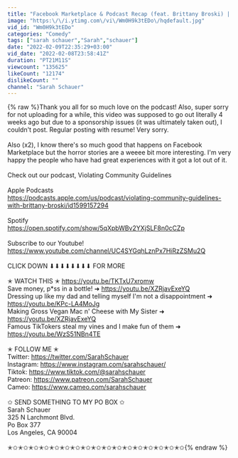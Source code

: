 ```yaml
---
title: "Facebook Marketplace & Podcast Recap (feat. Brittany Broski) | Sarah Schauer"
image: "https:\/\/i.ytimg.com\/vi\/Wm0H9k3tEDo\/hqdefault.jpg"
vid_id: "Wm0H9k3tEDo"
categories: "Comedy"
tags: ["sarah schauer","Sarah","schauer"]
date: "2022-02-09T22:35:29+03:00"
vid_date: "2022-02-08T23:58:41Z"
duration: "PT21M11S"
viewcount: "135625"
likeCount: "12174"
dislikeCount: ""
channel: "Sarah Schauer"
---
```

{% raw %}Thank you all for so much love on the podcast! Also, super sorry for not uploading for a while, this video was supposed to go out literally 4 weeks ago but due to a sponsorship issues (it was ultimately taken out), I couldn't post. Regular posting with resume! Very sorry.<br /><br />Also (x2), I know there's so much good that happens on Facebook Marketplace but the horror stories are a weeee bit more interesting. I'm very happy the people who have had great experiences with it got a lot out of it. <br /><br />Check out our podcast, Violating Community Guidelines<br /><br />Apple Podcasts<br /><a rel="nofollow" target="blank" href="https://podcasts.apple.com/us/podcast/violating-community-guidelines-with-brittany-broski/id1599157294">https://podcasts.apple.com/us/podcast/violating-community-guidelines-with-brittany-broski/id1599157294</a><br /><br />Spotify <br /><a rel="nofollow" target="blank" href="https://open.spotify.com/show/5qXpbWBv2YXjSLF8n0cCZp">https://open.spotify.com/show/5qXpbWBv2YXjSLF8n0cCZp</a> <br /><br />Subscribe to our Youtube!<br /><a rel="nofollow" target="blank" href="https://www.youtube.com/channel/UC4SYGqhLznPx7HiRzZSMu2Q">https://www.youtube.com/channel/UC4SYGqhLznPx7HiRzZSMu2Q</a><br /> <br />CLICK DOWN ⬇⬇⬇⬇⬇⬇⬇⬇ FOR MORE<br /><br />✭ WATCH THIS ✭ <a rel="nofollow" target="blank" href="https://youtu.be/TKTxU7xromw">https://youtu.be/TKTxU7xromw</a><br />Save money, p*ss in a bottle! ➜ <a rel="nofollow" target="blank" href="https://youtu.be/XZRjavExeYQ">https://youtu.be/XZRjavExeYQ</a><br />Dressing up like my dad and telling myself I'm not a disappointment ➜ <a rel="nofollow" target="blank" href="https://youtu.be/KPc-LA4MoJg">https://youtu.be/KPc-LA4MoJg</a><br />Making Gross Vegan Mac n' Cheese with My Sister ➜ <a rel="nofollow" target="blank" href="https://youtu.be/XZRjavExeYQ">https://youtu.be/XZRjavExeYQ</a><br />Famous TikTokers steal my vines and I make fun of them ➜ <a rel="nofollow" target="blank" href="https://youtu.be/WzS51NBn4TE">https://youtu.be/WzS51NBn4TE</a><br /><br />✭ FOLLOW ME ✭<br />Twitter: <a rel="nofollow" target="blank" href="https://twitter.com/SarahSchauer">https://twitter.com/SarahSchauer</a> <br />Instagram: <a rel="nofollow" target="blank" href="https://www.instagram.com/sarahschauer/">https://www.instagram.com/sarahschauer/</a><br />Tiktok: <a rel="nofollow" target="blank" href="https://www.tiktok.com/@sarahschauer">https://www.tiktok.com/@sarahschauer</a><br />Patreon: <a rel="nofollow" target="blank" href="https://www.patreon.com/SarahSchauer">https://www.patreon.com/SarahSchauer</a><br />Cameo: <a rel="nofollow" target="blank" href="https://www.cameo.com/sarahschauer">https://www.cameo.com/sarahschauer</a><br /><br />✩ SEND SOMETHING TO MY PO BOX ✩<br />Sarah Schauer<br />325 N Larchmont Blvd.<br />Po Box 377<br />Los Angeles, CA 90004<br /><br />✭✩✭✩✭✩✭✩✭✩✭✩✭✩✭✩✭✩✭✩✭✩✭✩✭✩✭✩✭✩✭✩✭✩{% endraw %}
